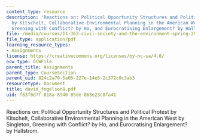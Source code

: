 ```yaml
---
content_type: resource
description: 'Reactions on: Political Opportunity Structures and Political Protest
  by Kitschelt, Collaborative Environmental Planning in the American West by  Singleton,
  Greening with Conflict? by Ho, and Eurocratising Enlargement? by Hallstrom.'
file: /media/courses/11-363-civil-society-and-the-environment-spring-2005/f63f0d7f818a894005de868e23c0fa41_david_fogelson8.pdf
file_type: application/pdf
learning_resource_types:
- Assignments
license: https://creativecommons.org/licenses/by-nc-sa/4.0/
ocw_type: OCWFile
parent_title: Assignments
parent_type: CourseSection
parent_uid: 824c2a70-5a05-227e-14e5-2c372c0c3ab3
resourcetype: Document
title: david_fogelson8.pdf
uid: f63f0d7f-818a-8940-05de-868e23c0fa41
---
```

Reactions on: Political Opportunity Structures and Political Protest by Kitschelt, Collaborative Environmental Planning in the American West by  Singleton, Greening with Conflict? by Ho, and Eurocratising Enlargement? by Hallstrom.
